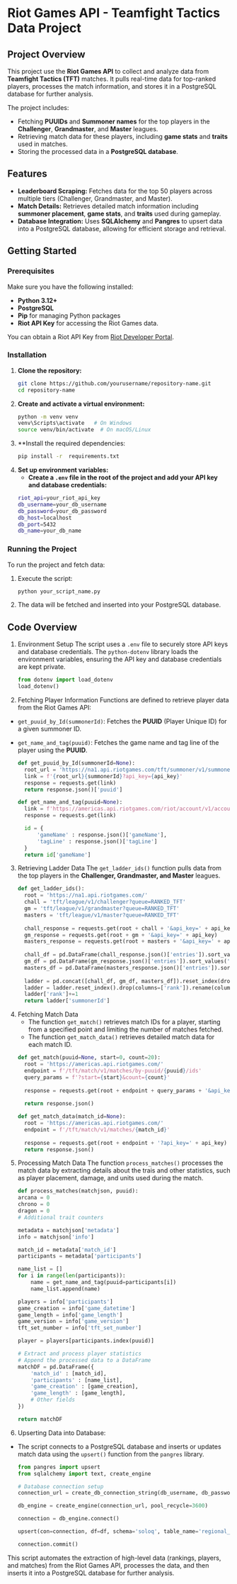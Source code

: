# Riot Games API - Teamfight Tactics Data Project

## Project Overview
This project use the **Riot Games API** to collect and analyze data from **Teamfight Tactics (TFT)** matches. It pulls real-time data for top-ranked players, processes the match information, and stores it in a PostgreSQL database for further analysis.

The project includes:
- Fetching **PUUIDs** and **Summoner names** for the top players in the **Challenger**, **Grandmaster**, and **Master** leagues.
- Retrieving match data for these players, including **game stats** and **traits** used in matches.
- Storing the processed data in a **PostgreSQL database**.

## Features
- **Leaderboard Scraping:** Fetches data for the top 50 players across multiple tiers (Challenger, Grandmaster, and Master).
- **Match Details:** Retrieves detailed match information including **summoner placement**, **game stats**, and **traits** used during gameplay.
- **Database Integration:** Uses **SQLAlchemy** and **Pangres** to upsert data into a PostgreSQL database, allowing for efficient storage and retrieval.

## Getting Started

### Prerequisites

Make sure you have the following installed:
- **Python 3.12+**
- **PostgreSQL**
- **Pip** for managing Python packages
- **Riot API Key** for accessing the Riot Games data.

You can obtain a Riot API Key from [Riot Developer Portal](https://developer.riotgames.com/).

### Installation

1. **Clone the repository:**
   ```bash
   git clone https://github.com/yourusername/repository-name.git
   cd repository-name

2. **Create and activate a virtual environment:**
    ```bash
    python -m venv venv
    venv\Scripts\activate   # On Windows
    source venv/bin/activate  # On macOS/Linux

3. **Install the required dependencies:
    ```bash
    pip install -r  requirements.txt

4. **Set up environment variables:**
   - **Create a `.env` file in the root of the project and add your API key and database credentials:**
   ```bash
   riot_api=your_riot_api_key
   db_username=your_db_username
   db_password=your_db_password
   db_host=localhost
   db_port=5432
   db_name=your_db_name

### Running the Project

To run the project and fetch data:
1. Execute the script:
   ```bash
   python your_script_name.py
2. The data will be fetched and inserted into your PostgreSQL database.

## Code Overview

1. Environment Setup
The script uses a `.env` file to securely store API keys and database credentials. The `python-dotenv` library loads the environment variables, ensuring the API key and database credentials are kept private.
    ```python
    from dotenv import load_dotenv
    load_dotenv()
    ```
    
2. Fetching Player Information
Functions are defined to retrieve player data from the Riot Games API:
- `get_puuid_by_Id(summonerId)`: Fetches the **PUUID** (Player Unique ID) for a given summoner ID.
- `get_name_and_tag(puuid)`: Fetches the game name and tag line of the player using the **PUUID**.

  ```python
  def get_puuid_by_Id(summonerId=None):
    root_url = 'https://na1.api.riotgames.com/tft/summoner/v1/summoners/'
    link = f'{root_url}{summonerId}?api_key={api_key}'
    response = requests.get(link)
    return response.json()['puuid']
  ```
  ```python
  def get_name_and_tag(puuid=None):
    link = f'https://americas.api.riotgames.com/riot/account/v1/accounts/by-puuid/{puuid}?api_key={api_key}'
    response = requests.get(link)

    id = {
        'gameName' : response.json()['gameName'],
        'tagLine' : response.json()['tagLine']
    }
    return id['gameName']
  ```
3. Retrieving Ladder Data
The `get_ladder_ids()` function pulls data from the top players in the **Challenger, Grandmaster, and Master** leagues.
    ```python
    def get_ladder_ids():
      root = 'https://na1.api.riotgames.com/'
      chall = 'tft/league/v1/challenger?queue=RANKED_TFT'
      gm = 'tft/league/v1/grandmaster?queue=RANKED_TFT'
      masters = 'tft/league/v1/master?queue=RANKED_TFT'
  
      chall_response = requests.get(root + chall + '&api_key=' + api_key)
      gm_response = requests.get(root + gm + '&api_key=' + api_key)
      masters_response = requests.get(root + masters + '&api_key=' + api_key)
  
      chall_df = pd.DataFrame(chall_response.json()['entries']).sort_values('leaguePoints', ascending=False).reset_index(drop=True)
      gm_df = pd.DataFrame(gm_response.json()['entries']).sort_values('leaguePoints', ascending=False).reset_index(drop=True)
      masters_df = pd.DataFrame(masters_response.json()['entries']).sort_values('leaguePoints', ascending=False).reset_index(drop=True)
  
      ladder = pd.concat([chall_df, gm_df, masters_df]).reset_index(drop=True)[:50]
      ladder = ladder.reset_index().drop(columns=['rank']).rename(columns={'index':'rank'})
      ladder['rank']+=1
      return ladder['summonerId']
    ```
4. Fetching Match Data
   - The function `get_match()` retrieves match IDs for a player, starting from a specified point and limiting the number of matches fetched.
   - The function `get_match_data()` retrieves detailed match data for each match ID.
    ```python
    def get_match(puuid=None, start=0, count=20):
      root = 'https://americas.api.riotgames.com/'
      endpoint = f'/tft/match/v1/matches/by-puuid/{puuid}/ids'
      query_params = f'?start={start}&count={count}'
  
      response = requests.get(root + endpoint + query_params + '&api_key=' + api_key)
  
      return response.json()

    def get_match_data(match_id=None):
      root = 'https://americas.api.riotgames.com/'
      endpoint = f'/tft/match/v1/matches/{match_id}'
  
      response = requests.get(root + endpoint + '?api_key=' + api_key)
      return response.json()

5. Processing Match Data
The function `process_matches()` processes the match data by extracting details about the trais and other statistics, such as player placement, damage, and units used during the match.
    ```python
    def process_matches(matchjson, puuid):
    arcana = 0
    chrono = 0
    dragon = 0
    # Additional trait counters

    metadata = matchjson['metadata']
    info = matchjson['info']

    match_id = metadata['match_id']
    participants = metadata['participants']

    name_list = []
    for i in range(len(participants)):
        name = get_name_and_tag(puuid=participants[i])
        name_list.append(name)

    players = info['participants']
    game_creation = info['game_datetime']
    game_length = info['game_length']
    game_version = info['game_version']
    tft_set_number = info['tft_set_number']

    player = players[participants.index(puuid)]

    # Extract and process player statistics
    # Append the processed data to a DataFrame
    matchDF = pd.DataFrame({
        'match_id' : [match_id],
        'participants' : [name_list],
        'game_creation' : [game_creation],
        'game_length' : [game_length],
        # Other fields
    })

    return matchDF
    ```
6. Upserting Data into Database:
- The script connects to a PostgreSQL database and inserts or updates match data using the `upsert()` function from the `pangres` library.
    ```python
    from pangres import upsert
    from sqlalchemy import text, create_engine
    
    # Database connection setup
    connection_url = create_db_connection_string(db_username, db_password, db_host, db_port, db_name)
    
    db_engine = create_engine(connection_url, pool_recycle=3600)
    
    connection = db_engine.connect()
    
    upsert(con=connection, df=df, schema='soloq', table_name='regional_player_matches', create_table=True, create_schema=True, if_row_exists='update')
    
    connection.commit()
    ```
This script automates the extraction of high-level data (rankings, players, and matches) from the Riot Games API, processes the data, and then inserts it into a PostgreSQL database for further analysis.
